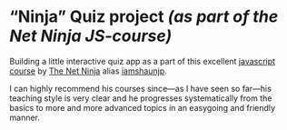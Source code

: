 # &ldquo;Ninja&rdquo; Quiz project _(as part of the **Net Ninja** JS-course)_

Building a little interactive quiz app as a part of this excellent [javascript course](https://netninja.dev/p/modern-javascript-from-novice-to-ninja) by [The Net Ninja](https://www.youtube.com/channel/UCW5YeuERMmlnqo4oq8vwUpg) alias [iamshaunjp](https://github.com/iamshaunjp).  

I can highly recommend his courses since&mdash;as I have seen so far&mdash;his teaching style is very clear and he progresses systematically from the basics to more and more advanced topics in an easygoing and friendly manner.